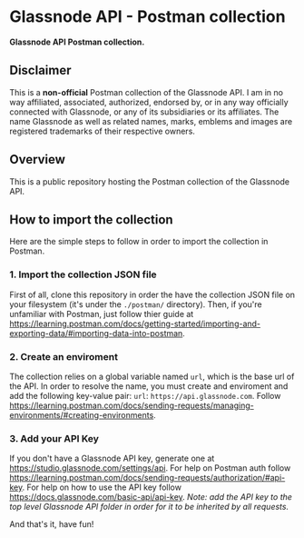 # Glassnode API - Postman collection

**Glassnode API Postman collection.**

## Disclaimer

This is a **non-official** Postman collection of the Glassnode API.
I am in no way affiliated, associated, authorized, endorsed by, or in any way officially connected with Glassnode, or any of its subsidiaries or its affiliates. The name Glassnode as well as related names, marks, emblems and images are registered trademarks of their respective owners.

## Overview

This is a public repository hosting the Postman collection of the Glassnode API.

## How to import the collection

Here are the simple steps to follow in order to import the collection in Postman.

### 1. Import the collection JSON file

First of all, clone this repository in order the have the collection JSON file on your filesystem (it's under the `./postman/` directory).
Then, if you're unfamiliar with Postman, just follow thier guide at https://learning.postman.com/docs/getting-started/importing-and-exporting-data/#importing-data-into-postman.

### 2. Create an enviroment

The collection relies on a global variable named `url`, which is the base url of the API.
In order to resolve the name, you must create and enviroment and add the following key-value pair: `url`: `https://api.glassnode.com`.
Follow https://learning.postman.com/docs/sending-requests/managing-environments/#creating-environments.

### 3. Add your API Key

If you don't have a Glassnode API key, generate one at https://studio.glassnode.com/settings/api.
For help on Postman auth follow https://learning.postman.com/docs/sending-requests/authorization/#api-key.
For help on how to use the API key follow https://docs.glassnode.com/basic-api/api-key.
*Note: add the API key to the top level Glassnode API folder in order for it to be inherited by all requests.*

And that's it, have fun!
